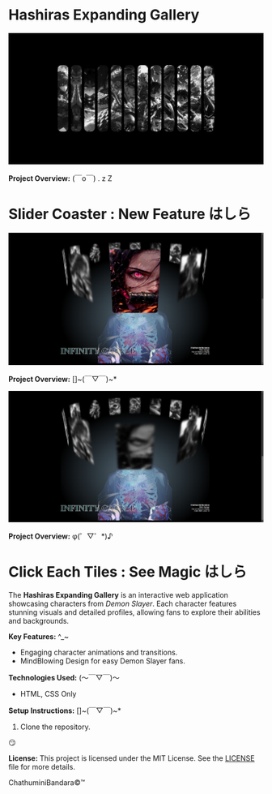 # Hashiras Expanding Gallery

![Hashiras Expanding Gallery](previewImgs/Preview.png)


**Project Overview:**  (￣o￣) . z Z

# Slider Coaster : New Feature はしら
![Hashira Slider 1](previewImgs/preview2.png)

**Project Overview:**  []~(￣▽￣)~*


![Hashira Slider 1](previewImgs/preview3.png)

**Project Overview:**  φ(゜▽゜*)♪



# Click Each Tiles : See Magic はしら

The **Hashiras Expanding Gallery** is an interactive web application showcasing characters from *Demon Slayer*. Each character features stunning visuals and detailed profiles, allowing fans to explore their abilities and backgrounds.

**Key Features:**  ^_~
- Engaging character animations and transitions.
- MindBlowing Design for easy Demon Slayer fans.

**Technologies Used:**   (～￣▽￣)～
- HTML, CSS Only


**Setup Instructions:**    []~(￣▽￣)~*
1. Clone the repository.
 
😏

**License:**
This project is licensed under the MIT License. See the [LICENSE](Licence.txt) file for more details.

ChathuminiBandara©™
